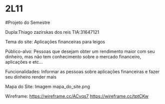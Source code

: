 # 2L11

#Projeto do Semestre

Dupla:Thiago zazirskas dos reis TIA:31647121

Tema do site: Aplicações financeiras para leigos

Público-alvo: Pessoas que desejam obter um rendimento maior com seu dinheiro, mas não tem conhecimento sobre o mercado financeiro, aplicações e etc...

Funcionalidades: Informar as pessoas sobre aplicações financeiras e fazer seu dinheiro render mais

Mapa do Site: Imagem mapa_do_site.png

Wireframe: https://wireframe.cc/ACvqs7
           https://wireframe.cc/tptCKw
